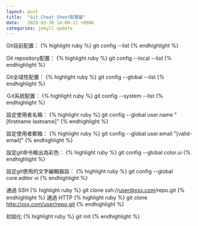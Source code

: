 ```yaml
---
layout: post
title:  "Git Cheat Sheet配置篇"
date:   2020-03-30 14:00:21 +0800
categories: jekyll update
---
```

Git目前配置：
{% highlight ruby %}
git config --list
{% endhighlight %}

Git repository配置：
{% highlight ruby %}
git config --local --list
{% endhighlight %}

Git全域性配置：
{% highlight ruby %}
git config --global --list
{% endhighlight %}

Ｇit系統配置：
{% highlight ruby %}
git config --system --list
{% endhighlight %}

設定使用者名稱：
{% highlight ruby %}
git config --global user.name "[firstname lastname]"
{% endhighlight %}

設定使用者郵箱：
{% highlight ruby %}
git config --global user.email "[valid-email]"
{% endhighlight %}

設定git命令輸出為彩色：
{% highlight ruby %}
git config --global color.ui
{% endhighlight %}

設定git使用的文字編輯器設：
{% highlight ruby %}
git config --global core.editor vi
{% endhighlight %}

通過 SSH
{% highlight ruby %}
git clone ssh://user@xxx.com/repo.git
{% endhighlight %}
通過 HTTP
{% highlight ruby %}
git clone http://xxx.com/user/repo.git
{% endhighlight %}

初始化
{% highlight ruby %}
git init
{% endhighlight %}

[jekyll-docs]: https://jekyllrb.com/docs/home
[jekyll-gh]:   https://github.com/jekyll/jekyll
[jekyll-talk]: https://talk.jekyllrb.com/
